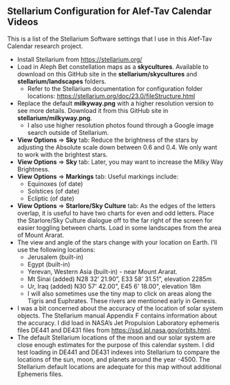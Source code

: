 ## Stellarium Configuration for Alef-Tav Calendar Videos
This is a list of the Stellarium Software settings that I use in this Alef-Tav Calendar research project.

- Install Stellarium from https://stellarium.org/
- Load in Aleph Bet constellation maps as a **skycultures**. Available to download on this GitHub site in the **stellarium/skycultures** and **stellarium/landscapes** folders.
    - Refer to the Stellarium documentation for configuration folder locations: https://stellarium.org/doc/23.0/fileStructure.html
- Replace the default **milkyway.png** with a higher resolution version to see more details. Download it from this GitHub site in **stellarium/milkyway.png**.
    - I also use higher resolution photos found through a Google image search outside of Stellarium.
- **View Options** => **Sky** tab: Reduce the brightness of the stars by adjusting the Absolute scale down between 0.6 and 0.4. We only want to work with the brightest stars.
- **View Options** => **Sky** tab: Later, you may want to increase the Milky Way Brightness.
- **View Options** => **Markings** tab: Useful markings include:
    - Equinoxes (of date)
    - Solstices (of date)
    - Ecliptic (of date)
- **View Options** => **Starlore/Sky Culture** tab: As the edges of the letters overlap, it is useful to have two charts for even and odd letters. Place the Starlore/Sky Culture dialogue off to the far right of the screen for easier toggling between charts.
Load in some landscapes from the area of Mount Ararat.
- The view and angle of the stars change with your location on Earth. I’ll use the following locations:
    - Jerusalem (built-in)
    - Egypt (built-in)
    - Yerevan, Western Asia (built-in) - near Mount Ararat.
    - Mt Sinai (added) N28 32’ 21.90”, E33 58’ 31.51”, elevation 2285m
    - Ur, Iraq (added) N30 57' 42.00", E45 6' 18.00", elevation 18m
    - I will also sometimes use the tiny map to click on areas along the Tigris and Euphrates. These rivers are mentioned early in Genesis.
- I was a bit concerned about the accuracy of the location of solar system objects. The Stellarium manual Appendix F contains information about the accuracy. I did load in NASA’s Jet Propulsion Laboratory ephemeris files DE441 and DE431 files from https://ssd.jpl.nasa.gov/orbits.html.
- The default Stellarium locations of the moon and our solar system are close enough estimates for the purpose of this calendar system. I did test loading in DE441 and DE431 indexes into Stellarium to compare the locations of the sun, moon, and planets around the year -4500. The Stellarium default locations are adequate for this map without additional Ephemeris files.
